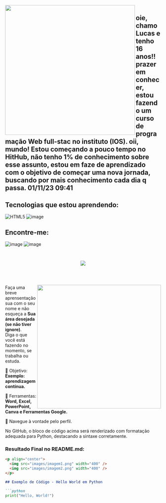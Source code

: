 

<img align="left" widht="360px" height="420px" src="https://github.com/llucasOld/llucasOld/assets/146960605/7bfbc554-ab25-4c9b-a274-d27b22e5241f">

## oie, chamo Lucas e tenho 16 anos!! prazer em conhecer, estou fazendo um curso de programação Web full-stac no instituto (IOS). oii, mundo! Estou começando a pouco tempo no HitHub, não tenho 1% de conhecimento sobre esse assunto, estou em faze de aprendizado com o objetivo de começar uma nova jornada, buscando por mais conhecimento cada dia q passa. 01/11/23 09:41




</img>

## Tecnologias que estou aprendendo:
![HTML5](https://img.shields.io/badge/html5-%23E34F26.svg?style=for-the-badge&logo=html5&logoColor=white) ![image](https://github.com/MarquinCss/Aula-de-ReadMe-md/assets/115740827/a3d3f463-6dcc-481c-b402-51f40caa1cf6)


## Encontre-me:
![image](https://github.com/llucasOld/Aula-de-ReadMe-md/assets/115740827/08001cad-80e6-4603-b1df-23c75c2f4053)  ![image](https://github.com/MarquinCss/Aula-de-ReadMe-md/assets/115740827/210889f6-785a-4788-bd99-6506e0d2dc71) 

<br> 

<div align="center"> 

  
 <a href="https://github.com/MarquinCss/github-readme-stats"><img align="center" src="https://github-readme-stats.vercel.app/api/top-langs/?username=MarquinCss&layout=compact&theme=dark&hide_border=true" /></a> 





</img>

</div>

<br> <br>

<img src="https://raw.githubusercontent.com/MicaelliMedeiros/micaellimedeiros/master/image/computer-illustration.png" min-width="400px" max-width="400px" width="400px" align="right">

<p align="left"> 
  Faça uma breve aprensentação sua com o seu nome e não esqueça a <strong>Sua área desejada (se não tiver ignore)</strong>. <br>
  Diga o que você está fazendo no momento, se trabalha ou estuda.
</p>

<p align="left">
 
  🦄 Objetivo: **Exemplo: aprendizagem contínua.**
</p>

<p align="left">
</p>

  💼 Ferramentas:  **Word, Excel, PowerPoint, Canva e Ferramentas Google.**


<p align="left">
  💌 Navegue à vontade pelo perfil.
</p>












</img>



No GitHub, o bloco de código acima será renderizado com formatação adequada para Python, destacando a sintaxe corretamente.

### Resultado Final no README.md:

```markdown
<p align="center">
  <img src="images/imagem1.png" width="400" />
  <img src="images/imagem2.png" width="400" /> 
</p>

## Exemplo de Código - Hello World em Python

```python
print("Hello, World!")
